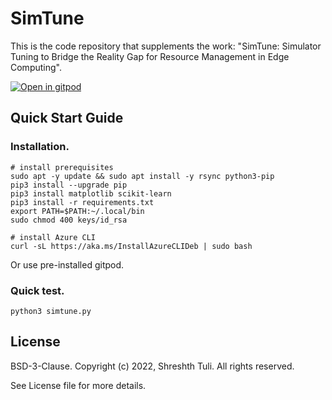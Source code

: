 # SimTune

This is the code repository that supplements the work: "SimTune: Simulator Tuning to Bridge the Reality Gap for Resource Management in Edge Computing".

<a href="https://gitpod.io/#https://github.com/imperial-qore/SimTune/">
    <img src="https://gitpod.io/button/open-in-gitpod.svg" alt="Open in gitpod">
  </a>


## Quick Start Guide

### Installation.

```console
# install prerequisites
sudo apt -y update && sudo apt install -y rsync python3-pip
pip3 install --upgrade pip
pip3 install matplotlib scikit-learn
pip3 install -r requirements.txt
export PATH=$PATH:~/.local/bin
sudo chmod 400 keys/id_rsa

# install Azure CLI
curl -sL https://aka.ms/InstallAzureCLIDeb | sudo bash
```

Or use pre-installed gitpod.

### Quick test.

```console
python3 simtune.py
```

## License

BSD-3-Clause. 
Copyright (c) 2022, Shreshth Tuli.
All rights reserved.

See License file for more details.
